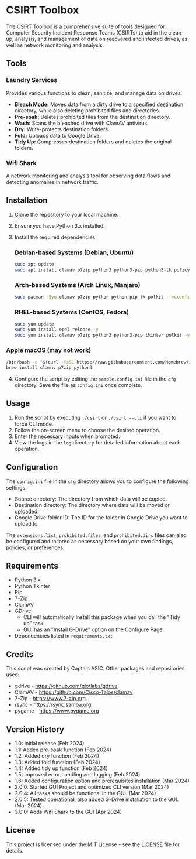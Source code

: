 # CSIRT Toolbox

The CSIRT Toolbox is a comprehensive suite of tools designed for Computer Security Incident Response Teams (CSIRTs) to aid in the clean-up, analysis, and management of data on recovered and infected drives, as well as network monitoring and analysis.

## Tools

### Laundry Services
Provides various functions to clean, sanitize, and manage data on drives.

- **Bleach Mode:** Moves data from a dirty drive to a specified destination directory, while also deleting prohibited files and directories.
- **Pre-soak:** Deletes prohibited files from the destination directory.
- **Wash:** Scans the bleached drive with ClamAV antivirus.
- **Dry:** Write-protects destination folders.
- **Fold:** Uploads data to Google Drive.
- **Tidy Up:** Compresses destination folders and deletes the original folders.

### Wifi Shark
A network monitoring and analysis tool for observing data flows and detecting anomalies in network traffic.

## Installation

1. Clone the repository to your local machine.
2. Ensure you have Python 3.x installed.
3. Install the required dependencies:

   ### Debian-based Systems (Debian, Ubuntu)
   ```bash
   sudo apt update
   sudo apt install clamav p7zip python3 python3-pip python3-tk policykit-1 -y
   ```
   ### Arch-based Systems (Arch Linux, Manjaro)
   ```bash
   sudo pacman -Syu clamav p7zip python python-pip tk polkit --noconfirm
   ```
   ### RHEL-based Systems (CentOS, Fedora)
   ```bash
   sudo yum update
   sudo yum install epel-release -y
   sudo yum install clamav p7zip python3 python3-pip tkinter polkit -y
   ```

### Apple macOS (may not work)
   ```bash
   /bin/bash -c "$(curl -fsSL https://raw.githubusercontent.com/Homebrew/install/HEAD/install.sh)"
   brew install clamav p7zip python3
   ```

4. Configure the script by editing the `sample.config.ini` file in the `cfg` directory.
   Save the file as `config.ini` once complete.

## Usage

1. Run the script by executing `./csirt` or `./csirt --cli` if you want to force CLI mode.
2. Follow the on-screen menu to choose the desired operation.
3. Enter the necessary inputs when prompted.
4. View the logs in the `log` directory for detailed information about each operation.

## Configuration

The `config.ini` file in the `cfg` directory allows you to configure the following settings:

- Source directory: The directory from which data will be copied.
- Destination directory: The directory where data will be moved or uploaded.
- Google Drive folder ID: The ID for the folder in Google Drive you want to upload to.

The `extensions.list`, `prohibited.files`, and `prohibited.dirs` files can also be configured and tailored as necessary based on your own findings, policies, or preferences.

## Requirements

- Python 3.x
- Python Tkinter
- Pip
- 7-Zip
- ClamAV
- GDrive
   - CLI will automatically Install this package when you call the "Tidy up" task.
   - GUI has an "Install G-Drive" option on the Configure Page.
- Dependencies listed in `requirements.txt`

## Credits

This script was created by Captain ASIC.
Other packages and repositories used:
- gdrive - https://github.com/glotlabs/gdrive
- ClamAV - https://github.com/Cisco-Talos/clamav
- 7-Zip - https://www.7-zip.org
- rsync - https://rsync.samba.org
- pygame - https://www.pygame.org


## Version History

- 1.0: Initial release (Feb 2024)
- 1.1: Added pre-soak function (Feb 2024)
- 1.2: Added dry function (Feb 2024)
- 1.3: Added fold function (Feb 2024)
- 1.4: Added tidy up function (Feb 2024)
- 1.5: Improved error handling and logging (Feb 2024)
- 1.6: Added configuration option and prerequisites installation (Mar 2024)
- 2.0.0: Started GUI Project and optimized CLI version (Mar 2024)
- 2.0.4: All tasks should be functional in the GUI. (Mar 2024)
- 2.0.5: Tested operational, also added G-Drive installation to the GUI. (Mar 2024)
- 3.0.0: Adds Wifi Shark to the GUI (Apr 2024)


## License

This project is licensed under the MIT License - see the [LICENSE](LICENSE) file for details.
